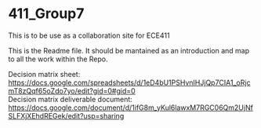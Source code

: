 # 411_Group7<br>
This is to be use as a collaboration site for ECE411<br>

This is the Readme file. It should be mantained as an introduction and map to all the work within the Repo.<br>

Decision matrix sheet:<br>
https://docs.google.com/spreadsheets/d/1eD4bU1PSHvnIHJjQp7CIA1_oRjcmT8zQqf65oZdo7yo/edit?gid=0#gid=0<br>
Decision matrix deliverable document:<br>
https://docs.google.com/document/d/1ifG8m_yKul6lawxM7RGC06Qm2UjNfSLFXjXEhdREGek/edit?usp=sharing<br>

